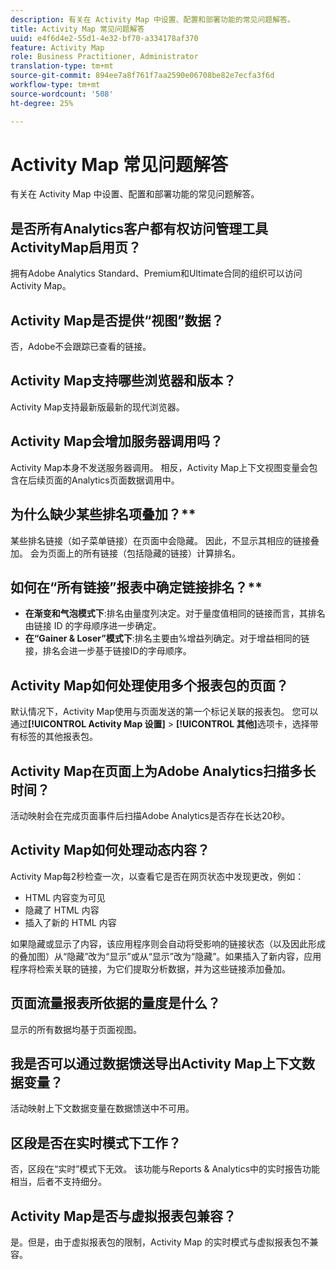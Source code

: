 ```yaml
---
description: 有关在 Activity Map 中设置、配置和部署功能的常见问题解答。
title: Activity Map 常见问题解答
uuid: e4f6d4e2-55d1-4e32-bf70-a334178af370
feature: Activity Map
role: Business Practitioner, Administrator
translation-type: tm+mt
source-git-commit: 894ee7a8f761f7aa2590e06708be82e7ecfa3f6d
workflow-type: tm+mt
source-wordcount: '508'
ht-degree: 25%

---
```



# Activity Map 常见问题解答

有关在 Activity Map 中设置、配置和部署功能的常见问题解答。

## 是否所有Analytics客户都有权访问管理工具ActivityMap启用页？

拥有Adobe Analytics Standard、Premium和Ultimate合同的组织可以访问Activity Map。

## Activity Map是否提供“视图”数据？

否，Adobe不会跟踪已查看的链接。

## Activity Map支持哪些浏览器和版本？

Activity Map支持最新版最新的现代浏览器。

## Activity Map会增加服务器调用吗？

Activity Map本身不发送服务器调用。 相反，Activity Map上下文视图变量会包含在后续页面的Analytics页面数据调用中。

## 为什么缺少某些排名项叠加？**

某些排名链接（如子菜单链接）在页面中会隐藏。 因此，不显示其相应的链接叠加。 会为页面上的所有链接（包括隐藏的链接）计算排名。

## 如何在“所有链接”报表中确定链接排名？**

* **在渐变和气泡模式下**:排名由量度列决定。对于量度值相同的链接而言，其排名由链接 ID 的字母顺序进一步确定。
* **在“Gainer &amp; Loser”模式下**:排名主要由%增益列确定。对于增益相同的链接，排名会进一步基于链接ID的字母顺序。

## Activity Map如何处理使用多个报表包的页面？

默认情况下，Activity Map使用与页面发送的第一个标记关联的报表包。 您可以通过&#x200B;**[!UICONTROL Activity Map 设置]** > **[!UICONTROL 其他]**&#x200B;选项卡，选择带有标签的其他报表包。

## Activity Map在页面上为Adobe Analytics扫描多长时间？

活动映射会在完成页面事件后扫描Adobe Analytics是否存在长达20秒。

## Activity Map如何处理动态内容？

Activity Map每2秒检查一次，以查看它是否在网页状态中发现更改，例如：

* HTML 内容变为可见
* 隐藏了 HTML 内容
* 插入了新的 HTML 内容

如果隐藏或显示了内容，该应用程序则会自动将受影响的链接状态（以及因此形成的叠加图）从“隐藏”改为“显示”或从“显示”改为“隐藏”。如果插入了新内容，应用程序将检索关联的链接，为它们提取分析数据，并为这些链接添加叠加。

## 页面流量报表所依据的量度是什么？

显示的所有数据均基于页面视图。

## 我是否可以通过数据馈送导出Activity Map上下文数据变量？

活动映射上下文数据变量在数据馈送中不可用。

## 区段是否在实时模式下工作？

否，区段在“实时”模式下无效。 该功能与Reports &amp; Analytics中的实时报告功能相当，后者不支持细分。

## Activity Map是否与虚拟报表包兼容？

是。但是，由于虚拟报表包的限制，Activity Map 的实时模式与虚拟报表包不兼容。
